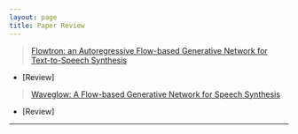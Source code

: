 ```yaml
---
layout: page
title: Paper Review
---
```


> [Flowtron: an Autoregressive Flow-based Generative Network for Text-to-Speech Synthesis](https://arxiv.org/abs/2005.05957)
  - [Review]

> [Waveglow: A Flow-based Generative Network for Speech Synthesis](https://ieeexplore.ieee.org/abstract/document/8683143)
  - [Review]
---
